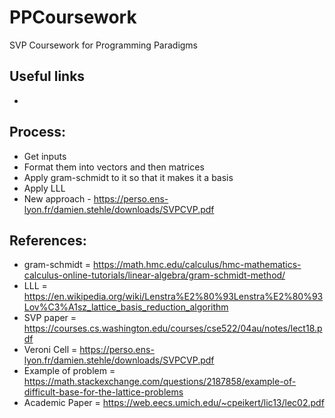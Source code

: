 # PPCoursework

SVP Coursework for Programming Paradigms

## Useful links
-

## Process:
- Get inputs
- Format them into vectors and then matrices
- Apply gram-schmidt to it so that it makes it a basis
- Apply LLL
- New approach - https://perso.ens-lyon.fr/damien.stehle/downloads/SVPCVP.pdf

## References:
- gram-schmidt = https://math.hmc.edu/calculus/hmc-mathematics-calculus-online-tutorials/linear-algebra/gram-schmidt-method/
- LLL = https://en.wikipedia.org/wiki/Lenstra%E2%80%93Lenstra%E2%80%93Lov%C3%A1sz_lattice_basis_reduction_algorithm
- SVP paper = https://courses.cs.washington.edu/courses/cse522/04au/notes/lect18.pdf
- Veroni Cell = https://perso.ens-lyon.fr/damien.stehle/downloads/SVPCVP.pdf
- Example of problem = https://math.stackexchange.com/questions/2187858/example-of-difficult-base-for-the-lattice-problems
- Academic Paper = https://web.eecs.umich.edu/~cpeikert/lic13/lec02.pdf
